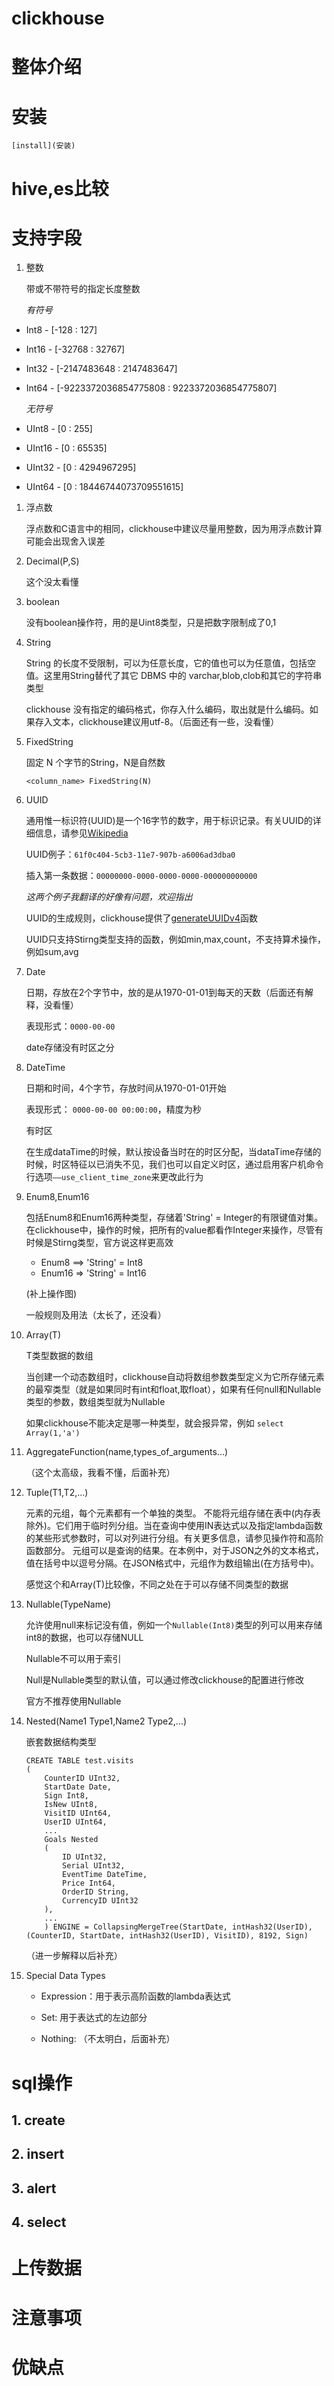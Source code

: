 clickhouse
==

# 整体介绍
# 安装
    [install](安装)
# hive,es比较
# 支持字段
1. 整数

    带或不带符号的指定长度整数

    *有符号*
* Int8 - [-128 : 127]
* Int16 - [-32768 : 32767]
* Int32 - [-2147483648 : 2147483647]
* Int64 - [-9223372036854775808 : 9223372036854775807]

  *无符号*
* UInt8 - [0 : 255]
* UInt16 - [0 : 65535]
* UInt32 - [0 : 4294967295]
* UInt64 - [0 : 18446744073709551615]
1. 浮点数

    浮点数和C语言中的相同，clickhouse中建议尽量用整数，因为用浮点数计算可能会出现舍入误差
  
1. Decimal(P,S)

    这个没太看懂
  
1. boolean

    没有boolean操作符，用的是Uint8类型，只是把数字限制成了0,1
  
1. String

    String 的长度不受限制，可以为任意长度，它的值也可以为任意值，包括空值。这里用String替代了其它 DBMS 中的 varchar,blob,clob和其它的字符串类型
    
    clickhouse 没有指定的编码格式，你存入什么编码，取出就是什么编码。如果存入文本，clickhouse建议用utf-8。（后面还有一些，没看懂）

1. FixedString

    固定 N 个字节的String，N是自然数
    
    `<column_name> FixedString(N)`
    
1. UUID

    通用惟一标识符(UUID)是一个16字节的数字，用于标识记录。有关UUID的详细信息，请参见[Wikipedia](https://en.wikipedia.org/wiki/Universally_unique_identifier)
    
    UUID例子：`61f0c404-5cb3-11e7-907b-a6006ad3dba0`
    
    插入第一条数据：`00000000-0000-0000-0000-000000000000`
    
    *这两个例子我翻译的好像有问题，欢迎指出*
    
    UUID的生成规则，clickhouse提供了[generateUUIDv4](https://clickhouse.yandex/docs/en/query_language/functions/uuid_functions/)函数
    
    UUID只支持Stirng类型支持的函数，例如min,max,count，不支持算术操作，例如sum,avg
    
1. Date
    
    日期，存放在2个字节中，放的是从1970-01-01到每天的天数（后面还有解释，没看懂）
    
    表现形式：`0000-00-00`
    
    date存储没有时区之分
    
1. DateTime

    日期和时间，4个字节，存放时间从1970-01-01开始
    
    表现形式： `0000-00-00 00:00:00`，精度为秒
    
    有时区
    
    在生成dataTime的时候，默认按设备当时在的时区分配，当dataTime存储的时候，时区特征以已消失不见，我们也可以自定义时区，通过启用客户机命令行选项`——use_client_time_zone`来更改此行为
    
1. Enum8,Enum16
    
    包括Enum8和Enum16两种类型，存储着'String' = Integer的有限键值对集。在clickhouse中，操作的时候，把所有的value都看作Integer来操作，尽管有时候是Stirng类型，官方说这样更高效
    
    * Enum8 ==> 'String' = Int8
    * Enum16 => 'String' = Int16
    
    (补上操作图)
    
    一般规则及用法（太长了，还没看）

1. Array(T)

    T类型数据的数组
    
    当创建一个动态数组时，clickhouse自动将数组参数类型定义为它所存储元素的最窄类型（就是如果同时有int和float,取float），如果有任何null和Nullable类型的参数，数组类型就为Nullable
    
    如果clickhouse不能决定是哪一种类型，就会报异常，例如 `select Array(1,'a')`
    
1. AggregateFunction(name,types_of_arguments...)
   
   （这个太高级，我看不懂，后面补充）
    
1. Tuple(T1,T2,...)

    元素的元组，每个元素都有一个单独的类型。
不能将元组存储在表中(内存表除外)。它们用于临时列分组。当在查询中使用IN表达式以及指定lambda函数的某些形式参数时，可以对列进行分组。有关更多信息，请参见操作符和高阶函数部分。
元组可以是查询的结果。在本例中，对于JSON之外的文本格式，值在括号中以逗号分隔。在JSON格式中，元组作为数组输出(在方括号中)。

    感觉这个和Array(T)比较像，不同之处在于可以存储不同类型的数据
    
1. Nullable(TypeName)

    允许使用null来标记没有值，例如一个`Nullable(Int8)`类型的列可以用来存储int8的数据，也可以存储NULL
    
    Nullable不可以用于索引
    
    Null是Nullable类型的默认值，可以通过修改clickhouse的配置进行修改
    
    官方不推荐使用Nullable
    
1. Nested(Name1 Type1,Name2 Type2,...)

    嵌套数据结构类型
    
    ```
    CREATE TABLE test.visits
    (
        CounterID UInt32,
        StartDate Date,
        Sign Int8,
        IsNew UInt8,
        VisitID UInt64,
        UserID UInt64,
        ...
        Goals Nested
        (
            ID UInt32,
            Serial UInt32,
            EventTime DateTime,
            Price Int64,
            OrderID String,
            CurrencyID UInt32
        ),
        ...
        ) ENGINE = CollapsingMergeTree(StartDate, intHash32(UserID), (CounterID, StartDate, intHash32(UserID), VisitID), 8192, Sign)
    ```
    
    （进一步解释以后补充）
    
1. Special Data Types
   
    * Expression：用于表示高阶函数的lambda表达式
    
    * Set: 用于表达式的左边部分
    
    * Nothing: （不太明白，后面补充）
# sql操作
##  1. create
##  2. insert
##  3. alert
##  4. select
# 上传数据
# 注意事项
# 优缺点
